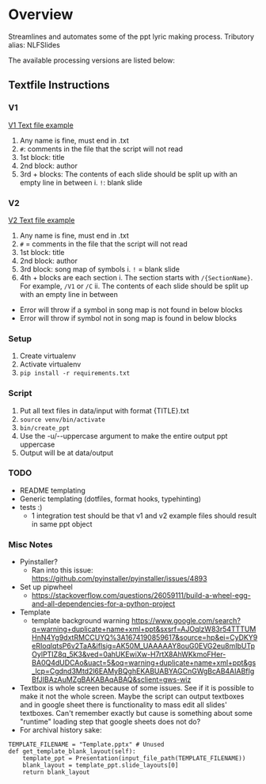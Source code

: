 # Overview

Streamlines and automates some of the ppt lyric making process.
Tributory alias: NLFSlides

The available processing versions are listed below:

## Textfile Instructions
### V1
[V1 Text file example](/data/input/v1_example.txt)

1. Any name is fine, must end in .txt
2. `#`: comments in the file that the script will not read
3. 1st block: title
4. 2nd block: author
5. 3rd + blocks: The contents of each slide should be split up with an empty line in between
	i. `!`: blank slide

### V2
[V2 Text file example](/data/input/v2_example.txt)

1. Any name is fine, must end in .txt
2. `#` = comments in the file that the script will not read
3. 1st block: title
4. 2nd block: author
5. 3rd block: song map of symbols
	i. `!` = blank slide
6. 4th + blocks are each section
	i. The section starts with `/{SectionName}`. For example, `/V1` or `/C`
	ii. The contents of each slide should be split up with an empty line in between
* Error will throw if a symbol in song map is not found in below blocks
* Error will throw if symbol not in song map is found in below blocks

### Setup
1. Create virtualenv
2. Activate virtualenv
3. `pip install -r requirements.txt`

### Script
1. Put all text files in data/input with format {TITLE}.txt
2. `source venv/bin/activate`
3. `bin/create_ppt`
4. Use the -u/--uppercase argument to make the entire output ppt uppercase 
5. Output will be at data/output

### TODO
- README templating
- Generic templating (dotfiles, format hooks, typehinting)
- tests :)
	- 1 integration test should be that v1 and v2 example files should result in same ppt object

### Misc Notes
- Pyinstaller?
	- Ran into this issue: https://github.com/pyinstaller/pyinstaller/issues/4893
- Set up pipwheel
	- https://stackoverflow.com/questions/26059111/build-a-wheel-egg-and-all-dependencies-for-a-python-project
- Template
	- template background warning https://www.google.com/search?q=warning+duplicate+name+xml+ppt&sxsrf=AJOqlzW83r54TTTUMHnN4Yg9dxtRMCCUYQ%3A1674190859617&source=hp&ei=CyDKY9eRIoqlqtsP6v2TaA&iflsig=AK50M_UAAAAAY8ouG0EVG2eu8mIbUTpOylPTIZ8q_5K3&ved=0ahUKEwiXw-H7rtX8AhWKkmoFHer-BA0Q4dUDCAo&uact=5&oq=warning+duplicate+name+xml+ppt&gs_lcp=Cgdnd3Mtd2l6EAMyBQghEKABUABYAGCnGWgBcAB4AIABfIgBfJIBAzAuMZgBAKABAqABAQ&sclient=gws-wiz
- Textbox is whole screen because of some issues. See if it is possible to make it not the whole screen. Maybe the script can output textboxes and in google sheet there is functionality to mass edit all slides' textboxes. Can't remember exactly but cause is something about some "runtime" loading step that google sheets does not do?
- For archival history sake:
```
TEMPLATE_FILENAME = "Template.pptx" # Unused
def get_template_blank_layout(self):
    template_ppt = Presentation(input_file_path(TEMPLATE_FILENAME))
    blank_layout = template_ppt.slide_layouts[0]
    return blank_layout
```
